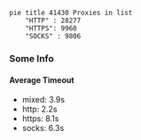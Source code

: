 
```mermaid
pie title 41430 Proxies in list
    "HTTP" : 28277
    "HTTPS": 9960
    "SOCKS" : 9806
```

### Some Info
#### Average Timeout

- mixed: 3.9s
- http: 2.2s
- https: 8.1s
- socks: 6.3s